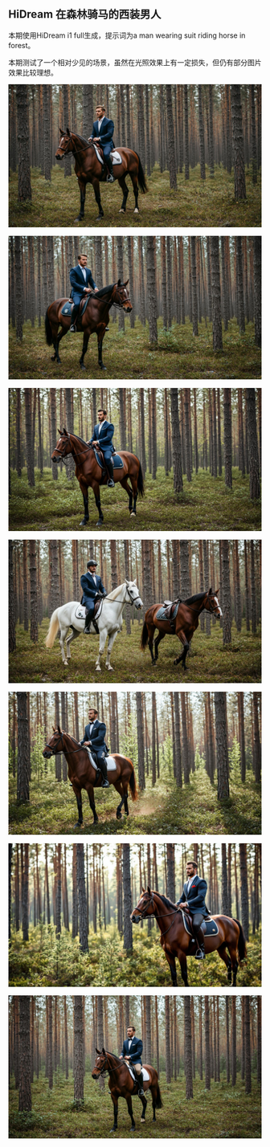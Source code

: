 ## HiDream 在森林骑马的西装男人

本期使用HiDream i1 full生成，提示词为a man wearing suit riding horse in forest。

本期测试了一个相对少见的场景，虽然在光照效果上有一定损失，但仍有部分图片效果比较理想。

![ComfyUI_00012_.jpg](https://github.com/Willian7004/media-blog/blob/main/files/202505/2025050903/ComfyUI_00012_.jpg?raw=true)

![ComfyUI_00013_.jpg](https://github.com/Willian7004/media-blog/blob/main/files/202505/2025050903/ComfyUI_00013_.jpg?raw=true)

![ComfyUI_00014_.jpg](https://github.com/Willian7004/media-blog/blob/main/files/202505/2025050903/ComfyUI_00014_.jpg?raw=true)

![ComfyUI_00017_.jpg](https://github.com/Willian7004/media-blog/blob/main/files/202505/2025050903/ComfyUI_00017_.jpg?raw=true)

![ComfyUI_00018_.jpg](https://github.com/Willian7004/media-blog/blob/main/files/202505/2025050903/ComfyUI_00018_.jpg?raw=true)

![ComfyUI_00019_.jpg](https://github.com/Willian7004/media-blog/blob/main/files/202505/2025050903/ComfyUI_00019_.jpg?raw=true)

![ComfyUI_00020_.jpg](https://github.com/Willian7004/media-blog/blob/main/files/202505/2025050903/ComfyUI_00020_.jpg?raw=true)